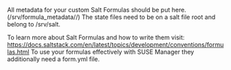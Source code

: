 All metadata for your custom Salt Formulas should be put here. (/srv/formula_metadata/<your-formula-name>/)
The state files need to be on a salt file root and belong to /srv/salt.

To learn more about Salt Formulas and how to write them visit: https://docs.saltstack.com/en/latest/topics/development/conventions/formulas.html
To use your formulas effectively with SUSE Manager they additionally need a form.yml file.
